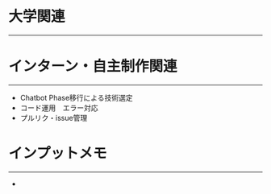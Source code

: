 # 大学関連
* * *
# インターン・自主制作関連
* * *
- Chatbot Phase移行による技術選定
- コード運用　エラー対応
- プルリク・issue管理
# インプットメモ
* * *
- 
